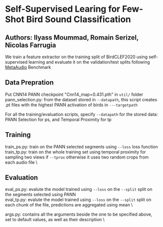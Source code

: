 # Self-Supervised Learing for Few-Shot Bird Sound Classification
Authors: Ilyass Moummad, Romain Serizel, Nicolas Farrugia
---
We train a feature extractor on the training split of BirdCLEF2020 using self-supervised learning and evaluate it on the validation/test splits following [MetaAudio](https://github.com/CHeggan/MetaAudio-A-Few-Shot-Audio-Classification-Benchmark) Benchmark 

## Data Prepration
Put CNN14 PANN checkpoint "Cnn14_map=0.431.pth" in ```util/``` folder \
pann_selection.py: from the dataset stored in ```--datapath```, this script creates .pt files with the highest PANN activation of birds in ```---targetpath```

For all the training/evaluation scripts, specify ```--datapath``` for the stored data: PANN Selection for ps, and Temporal Proximity for tp

## Training
train_ps.py: train on the PANN selected segments using ```--loss``` loss function \
train_tp.py: train on the whole training set using temporal proximity for sampling two views if ```--tprox``` otherwise it uses two random crops from each audio file \

## Evaluation
eval_ps.py: evalute the model trained using ```--loss``` on the ```--split``` split on the segments selected using PANN \
eval_tp.py: evalute the model trained using ```--loss``` on the ```--split``` split on each chunk of the file, predictions are aggregated using mean \

args.py: contains all the arguments beside the one to be specified above, set to default values, as well as their description \
